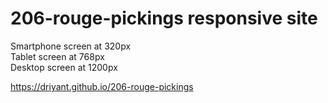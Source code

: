 # 206-rouge-pickings responsive site

Smartphone screen at 320px <br>
Tablet screen at 768px <br>
Desktop screen at 1200px <br>

https://driyant.github.io/206-rouge-pickings
